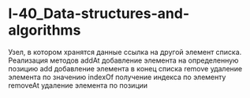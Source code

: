 ﻿# l-40_Data-structures-and-algorithms
Узел, в котором
	хранятся данные
	ссылка на другой элемент списка.
Реализация методов
	addAt     добавление элемента на определенную позицию
  add       добавление элемента в конец списка
	remove    удаление элемента по значению
	indexOf   получение индекса по элементу
  removeAt  удаление элемента по позиции
